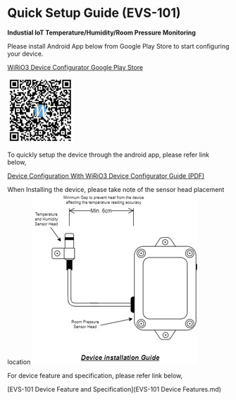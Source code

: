 # Quick Setup Guide (EVS-101)

**Industial IoT Temperature/Humidity/Room Pressure Monitoring**

Please install Android App below from Google Play Store to start configuring your device.

[WiRiO3 Device Configurator Google Play Store](https://play.google.com/store/apps/details?id=com.wirio3.wifi_provision)

![Apps QR](../picture/Wirio3%20Apps%20PlayStore%20Link%20small.png)

To quickly setup the device through the android app, please refer link below,

[Device Configuration With WiRiO3 Device Configurator Guide (PDF)](pdf/WiRIO3%20Device%20Configuration%20Manual.pdf)

When Installing the device, please take note of the sensor head placement location
![Sensor Head Placement Guide](picture/Installation.png)

For device feature and specification, please refer link below,

[EVS-101 Device Feature and Specification](EVS-101 Device Features.md)



